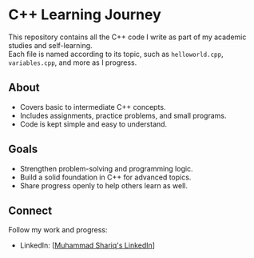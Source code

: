 # C++ Learning Journey

This repository contains all the C++ code I write as part of my academic studies and self-learning.  
Each file is named according to its topic, such as `helloworld.cpp`, `variables.cpp`, and more as I progress.

## About
- Covers basic to intermediate C++ concepts.
- Includes assignments, practice problems, and small programs.
- Code is kept simple and easy to understand.

## Goals
- Strengthen problem-solving and programming logic.
- Build a solid foundation in C++ for advanced topics.
- Share progress openly to help others learn as well.

## Connect
Follow my work and progress:
- LinkedIn: [[Muhammad Shariq's LinkedIn](https://www.linkedin.com/in/muhammad---shariq
)]
